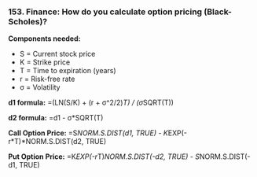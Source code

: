 ### 153. **Finance: How do you calculate option pricing (Black-Scholes)?**

**Components needed:**

- S = Current stock price
- K = Strike price
- T = Time to expiration (years)
- r = Risk-free rate
- σ = Volatility

**d1 formula:**
=(LN(S/K) + (r + σ^2/2)*T) / (σ*SQRT(T))

**d2 formula:**
=d1 - σ*SQRT(T)

**Call Option Price:**
=S*NORM.S.DIST(d1, TRUE) - K*EXP(-r*T)*NORM.S.DIST(d2, TRUE)

**Put Option Price:**
=K*EXP(-r*T)*NORM.S.DIST(-d2, TRUE) - S*NORM.S.DIST(-d1, TRUE)
